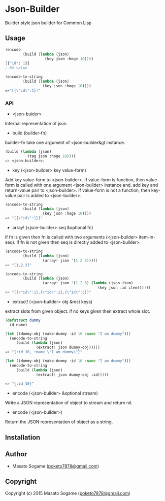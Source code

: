 # Json-Builder

Builder style json builder for Common Lisp

## Usage

```lisp
(encode
        (build (lambda (json)
                  (key json :hoge 10))))
[{"id": 1}]
; No value

(encode-to-string
        (build (lambda (json)
                 (key json :hoge 10))))
=>"[{\"id\":1}]"
```

### API

- &lt;json-buider&gt;

Internal representation of json.

- build (builder-fn)

builder-fn take one argument of &lt;json-builder&gt instance.
```lisp
(build (lambda (json)
          (tag json :hoge 10))))
=> <json-builder>;
```

- key (&lt;json-builder&gt; key value-form)

Add key value-form to &lt;json-builder&gt;.
If value-form is function, then value-form is called with one argument &lt;json-builder&gt; instance and,
add key and return-value pair to &lt;json-builder&gt;.
If value-form is not a function, then key-value pair is added to &lt;json-builder&gt;.

```lisp
(encode-to-string
        (build (lambda (json)
                 (key json :hoge 10))))
=> "[{\"id\":1}]"
```

- array! (&lt;json-builder&gt; seq &optional fn)

if fn is given then fn is called with two arguments (&lt;json-builder&gt; item-in-seq).
if fn is not given then seq is directly added to &lt;json-builder&gt;

```lisp
(encode-to-string
        (build (lambda (json)
                 (array! json '(1 2 3)))))
=> "[1,2,3]"

(encode-to-string
        (build (lambda (json)
                 (array! json '(1 2 3) (lambda (json item)
                                          (key json :id item))))))
=> "[{\"id\":1},{\"id\":2},{\"id\":3}]"
```

- extract! (&lt;json-builder&gt; obj &rest keys)

extract slots from given object. if no keys given then extract whole slot.

```lisp
(defstruct dummy
  id name)

(let ((dummy-obj (make-dummy :id 10 :name "I am dummy")))
  (encode-to-string
     (build (lambda (json)
              (extract! json dummy-obj)))))
=> "{:id 10, :name \"I am dummy\"}"

(let ((dummy-obj (make-dummy :id 10 :name "I am dummy")))
  (encode-to-string
     (build (lambda (json)
              (extract! json dummy-obj :id)))))
              
=> "{:id 10}"
```

- encode (&lt;json-builder&gt; &optional stream)

Write a JSON representation of object to stream and return nil.

- encode (&lt;json-builder&gt;)

Return the JSON representation of object as a string.

## Installation

## Author

* Masato Sogame (poketo7878@gmail.com)

## Copyright

Copyright (c) 2015 Masato Sogame (poketo7878@gmail.com)
